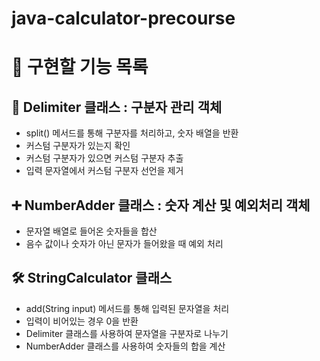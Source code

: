 # java-calculator-precourse

# 📌 구현할 기능 목록

## 📝 Delimiter 클래스 : 구분자 관리 객체

- split() 메서드를 통해 구분자를 처리하고, 숫자 배열을 반환
- 커스텀 구분자가 있는지 확인
- 커스텀 구분자가 있으면 커스텀 구분자 추출
- 입력 문자열에서 커스텀 구분자 선언을 제거

## ➕ NumberAdder 클래스 : 숫자 계산 및 예외처리 객체

- 문자열 배열로 들어온 숫자들을 합산
- 음수 값이나 숫자가 아닌 문자가 들어왔을 때 예외 처리

## 🛠 StringCalculator 클래스

- add(String input) 메서드를 통해 입력된 문자열을 처리
- 입력이 비어있는 경우 0을 반환
- Delimiter 클래스를 사용하여 문자열을 구분자로 나누기
- NumberAdder 클래스를 사용하여 숫자들의 합을 계산